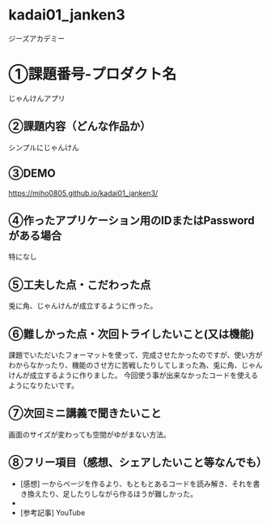 # kadai01_janken3
ジーズアカデミー

# ①課題番号-プロダクト名

じゃんけんアプリ

## ②課題内容（どんな作品か）

シンプルにじゃんけん

## ③DEMO

https://miho0805.github.io/kadai01_janken3/

## ④作ったアプリケーション用のIDまたはPasswordがある場合

特になし

## ⑤工夫した点・こだわった点

兎に角、じゃんけんが成立するように作った。

## ⑥難しかった点・次回トライしたいこと(又は機能)

課題でいただいたフォーマットを使って、完成させたかったのですが、使い方がわからなかったり、機能のさせ方に苦戦したりしてしまった為、兎に角、じゃんけんが成立するように作りました。
今回使う事が出来なかったコードを使えるようになりたいです。

## ⑦次回ミニ講義で聞きたいこと

画面のサイズが変わっても空間がゆがまない方法。

## ⑧フリー項目（感想、シェアしたいこと等なんでも）

- [感想]
一からページを作るより、もともとあるコードを読み解き、それを書き換えたり、足したりしながら作るほうが難しかった。
- 
- [参考記事]
  YouTube
